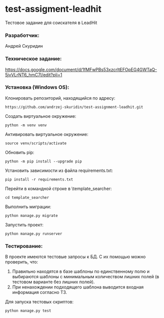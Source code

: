 # test-assigment-leadhit
Тестовое задание для соискателя в LeadHit

### Разработчик:
Андрей Скуридин

### Техническое задание:
https://docs.google.com/document/d/1fMFwPBs53xzcrltEFOpEG4GWTaQ-5jvVLrNT6_hmC7I/edit?pli=1

### Установка (Windows OS):
Клонировать репозиторий, находящийся по адресу:

```
https://github.com/andrzej-skuridin/test-assignment-leadhit.git
```

Создать виртуальное окружение:

```
python -m venv venv
```

Активировать виртуальное окружение:

```
source venv/scripts/activate
```

Обновить pip:

```
python -m pip install --upgrade pip
```

Установить зависимости из файла requirements.txt:

```
pip install -r requirements.txt
```

Перейти в командной строке в \template_searcher:
```
cd template_searcher
```

Выполнить миграции:

```
python manage.py migrate
```

Запустить проект:

```
python manage.py runserver
```


### Тестирование:
В проекте имеются тестовые запросы к БД. С их помощью можно проверить, что:

1) Правильно находятся в базе шаблоны по единственному полю и выбираются шаблоны с минимальным количеством лишних полей (в тестовом варианте без лишних полей).
2) При ненахождении подходящего шаблона выводится входная информация согласно ТЗ.

Для запуска тестовых скриптов:
```
python manage.py test
```
